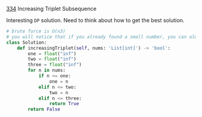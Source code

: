 [334](https://leetcode.com/problems/increasing-triplet-subsequence/) Increasing Triplet Subsequence

Interesting `DP` solution. Need to think about how to get the best solution.

```python
# brute force is O(n3)
# you will notice that if you already found a small number, you can always use it as the first number. Then you can save the minimum when passing through the list. The same idea for the second and the third numbers. Time complexity O(n)
class Solution:
    def increasingTriplet(self, nums: 'List[int]') -> 'bool':
        one = float("inf")
        two = float("inf")
        three = float("inf")
        for n in nums:
            if n <= one:
                one = n
            elif n <= two:
                two = n
            elif n <= three:
                return True
        return False
    
    
```